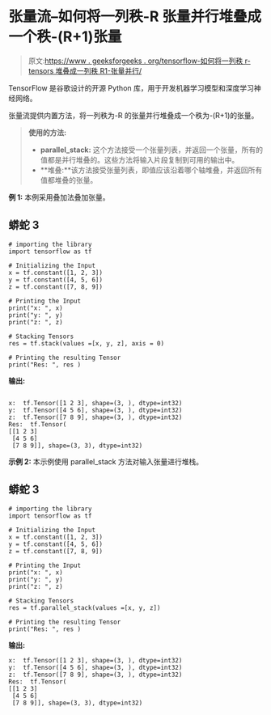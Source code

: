 # 张量流–如何将一列秩-R 张量并行堆叠成一个秩-(R+1)张量

> 原文:[https://www . geeksforgeeks . org/tensorflow-如何将一列秩 r-tensors 堆叠成一列秩 R1-张量并行/](https://www.geeksforgeeks.org/tensorflow-how-to-stack-a-list-of-rank-r-tensors-into-one-rank-r1-tensor-in-parallel/)

TensorFlow 是谷歌设计的开源 Python 库，用于开发机器学习模型和深度学习神经网络。

张量流提供内置方法，将一列秩为-R 的张量并行堆叠成一个秩为-(R+1)的张量。

> **使用的方法:**
> 
> *   **parallel_stack:** 这个方法接受一个张量列表，并返回一个张量，所有的值都是并行堆叠的。这些方法将输入片段复制到可用的输出中。
> *   **堆叠:**该方法接受张量列表，即值应该沿着哪个轴堆叠，并返回所有值都堆叠的张量。

**例 1:** 本例采用叠加法叠加张量。

## 蟒蛇 3

```
# importing the library
import tensorflow as tf

# Initializing the Input
x = tf.constant([1, 2, 3])
y = tf.constant([4, 5, 6])
z = tf.constant([7, 8, 9])

# Printing the Input
print("x: ", x)
print("y: ", y)
print("z: ", z)

# Stacking Tensors
res = tf.stack(values =[x, y, z], axis = 0)

# Printing the resulting Tensor
print("Res: ", res )
```

**输出:**

```

x:  tf.Tensor([1 2 3], shape=(3, ), dtype=int32)
y:  tf.Tensor([4 5 6], shape=(3, ), dtype=int32)
z:  tf.Tensor([7 8 9], shape=(3, ), dtype=int32)
Res:  tf.Tensor(
[[1 2 3]
 [4 5 6]
 [7 8 9]], shape=(3, 3), dtype=int32)

```

**示例 2:** 本示例使用 parallel_stack 方法对输入张量进行堆栈。

## 蟒蛇 3

```
# importing the library
import tensorflow as tf

# Initializing the Input
x = tf.constant([1, 2, 3])
y = tf.constant([4, 5, 6])
z = tf.constant([7, 8, 9])

# Printing the Input
print("x: ", x)
print("y: ", y)
print("z: ", z)

# Stacking Tensors
res = tf.parallel_stack(values =[x, y, z])

# Printing the resulting Tensor
print("Res: ", res )
```

**输出:**

```
x:  tf.Tensor([1 2 3], shape=(3, ), dtype=int32)
y:  tf.Tensor([4 5 6], shape=(3, ), dtype=int32)
z:  tf.Tensor([7 8 9], shape=(3, ), dtype=int32)
Res:  tf.Tensor(
[[1 2 3]
 [4 5 6]
 [7 8 9]], shape=(3, 3), dtype=int32)
```